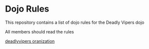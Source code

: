 Dojo Rules
==========

This repository contains a list of dojo rules for the Deadly Vipers dojo

All members should read the rules

[deadlyvipers oranization](https://github.com/deadlyvipers)
